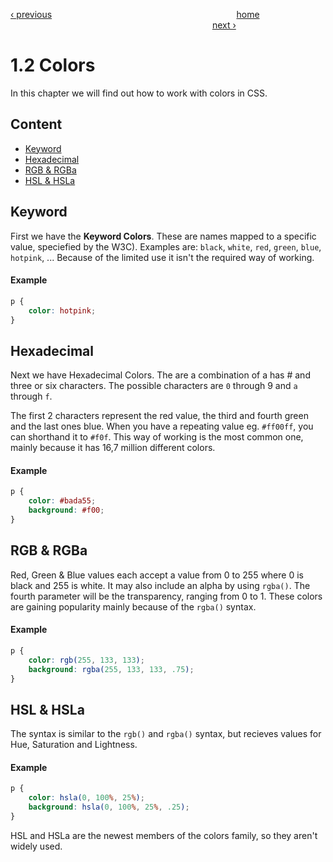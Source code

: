 [‹ previous](./1.1%20Introduction.md)
&nbsp;&nbsp;&nbsp;&nbsp;&nbsp;&nbsp;&nbsp;&nbsp;&nbsp;&nbsp;&nbsp;&nbsp;&nbsp;&nbsp;&nbsp;&nbsp;&nbsp;&nbsp;&nbsp;&nbsp;&nbsp;&nbsp;&nbsp;&nbsp;&nbsp;&nbsp;&nbsp;&nbsp;&nbsp;&nbsp;&nbsp;&nbsp;&nbsp;&nbsp;&nbsp;&nbsp;&nbsp;&nbsp;&nbsp;&nbsp;&nbsp;&nbsp;&nbsp;&nbsp;&nbsp;&nbsp;&nbsp;&nbsp;&nbsp;&nbsp;&nbsp;&nbsp;&nbsp;&nbsp;&nbsp;&nbsp;&nbsp;&nbsp;&nbsp;&nbsp;&nbsp;&nbsp;&nbsp;&nbsp;&nbsp;&nbsp;&nbsp;&nbsp;&nbsp;&nbsp;&nbsp;&nbsp;&nbsp;
[home](../../README.md)
&nbsp;&nbsp;&nbsp;&nbsp;&nbsp;&nbsp;&nbsp;&nbsp;&nbsp;&nbsp;&nbsp;&nbsp;&nbsp;&nbsp;&nbsp;&nbsp;&nbsp;&nbsp;&nbsp;&nbsp;&nbsp;&nbsp;&nbsp;&nbsp;&nbsp;&nbsp;&nbsp;&nbsp;&nbsp;&nbsp;&nbsp;&nbsp;&nbsp;&nbsp;&nbsp;&nbsp;&nbsp;&nbsp;&nbsp;&nbsp;&nbsp;&nbsp;&nbsp;&nbsp;&nbsp;&nbsp;&nbsp;&nbsp;&nbsp;&nbsp;&nbsp;&nbsp;&nbsp;&nbsp;&nbsp;&nbsp;&nbsp;&nbsp;&nbsp;&nbsp;&nbsp;&nbsp;&nbsp;&nbsp;&nbsp;&nbsp;&nbsp;&nbsp;&nbsp;&nbsp;&nbsp;&nbsp;&nbsp;&nbsp;&nbsp;&nbsp;&nbsp;&nbsp;&nbsp;&nbsp;&nbsp;
[next ›](./1.3%20Units.md)

# 1.2 Colors

In this chapter we will find out how to work with colors in CSS.

## Content

- [Keyword](#keyword)
- [Hexadecimal](#hexadecimal)
- [RGB & RGBa](#rgb--rgba)
- [HSL & HSLa](#hsl--hsla)

## Keyword
First we have the **Keyword Colors**. These are names mapped to a specific value, speciefied by the W3C).
Examples are: `black`, `white`, `red`, `green`, `blue`, `hotpink`, ...
Because of the limited use it isn't the required way of working.

#### Example
```css
p {
    color: hotpink;
}
```

## Hexadecimal
Next we have Hexadecimal Colors. The are a combination of a has # and three or six characters.
The possible characters are `0` through 9 and `a` through `f`.

The first 2 characters represent the red value, the third and fourth green and the last ones blue.
When you have a repeating value eg. `#ff00ff`, you can shorthand it to `#f0f`. 
This way of working is the most common one, mainly because it has 16,7 million different colors.

#### Example
```css
p {
    color: #bada55;
    background: #f00;
}
```

## RGB & RGBa
Red, Green & Blue values each accept a value from 0 to 255 where 0 is black and 255 is white.
It may also include an alpha by using `rgba()`. 
The fourth parameter will be the transparency, ranging from 0 to 1.
These colors are gaining popularity mainly because of the `rgba()` syntax.

#### Example
```css
p {
    color: rgb(255, 133, 133);
    background: rgba(255, 133, 133, .75);
}
```

## HSL & HSLa
The syntax is similar to the `rgb()` and `rgba()` syntax, but recieves values for Hue, Saturation and Lightness.

#### Example
```css
p {
    color: hsla(0, 100%, 25%);
    background: hsla(0, 100%, 25%, .25);
}
```

HSL and HSLa are the newest members of the colors family, so they aren't widely used.
